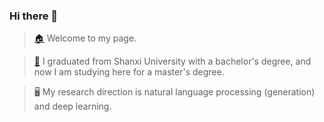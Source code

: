 ### Hi there 👋

<!--
**illiterate/illiterate** is a ✨ _special_ ✨ repository because its `README.md` (this file) appears on your GitHub profile.

Here are some ideas to get you started:

- 🔭 I’m currently working on ...
- 🌱 I’m currently learning ...
- 👯 I’m looking to collaborate on ...
- 🤔 I’m looking for help with ...
- 💬 Ask me about ...
- 📫 How to reach me: ...
- 😄 Pronouns: ...
- ⚡ Fun fact: ...
-->
> [🏠](https://illiterate.top) Welcome to my page.

> [🏫](http://cs.sxu.edu.cn) I graduated from Shanxi University with a bachelor's degree, and now I am studying here for a master's degree.

> 🖥  My research direction is natural language processing (generation) and deep learning.
